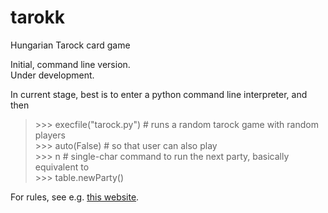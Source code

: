 # tarokk
Hungarian Tarock card game

Initial, command line version. <br>
Under development. <br>

In current stage, best is to enter a python command line interpreter, and then  <br>
> \>\>\> execfile("tarock.py")  # runs a random tarock game with random players <br>
> \>\>\> auto(False)  # so that user can also play <br>
> \>\>\> n   # single-char command to run the next party, basically equivalent to <br>
> \>\>\> table.newParty()

For rules, see e.g.
<a href="http://www.pagat.com/tarot/xx-hivas.html">this website</a>.
